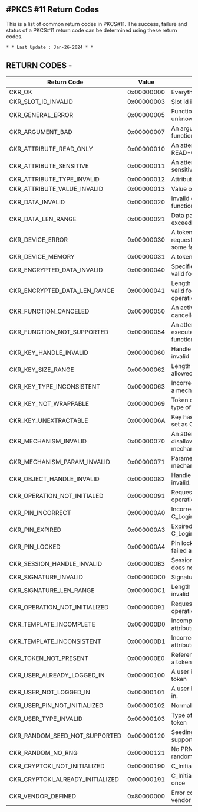 #PKCS #11 Return Codes
-----------------------

This is a list of common return codes in PKCS#11. The success, failure and status of a PKCS#11 return code can be determined using these return codes.

	* * Last Update : Jan-26-2024 * *



RETURN CODES -
------------
| Return Code | Value | Meaning |
| ------------|-------|---------|
| CKR_OK      					| 0x00000000 | Everything's good |
| CKR_SLOT_ID_INVALID 			| 0x00000003 | Slot id is invalid |
| CKR_GENERAL_ERROR   			| 0x00000005 | Function failed for some unknown reason |
| CKR_ARGUMENT_BAD    			| 0x00000007 | An argument passed into a function is invalid |
| CKR_ATTRIBUTE_READ_ONLY 		| 0x00000010 | An attempt made to change a READ-ONLY attribute |
| CKR_ATTRIBUTE_SENSITIVE   	| 0x00000011 | An attempt was made to read a sensitive attribute | 
| CKR_ATTRIBUTE_TYPE_INVALID    | 0x00000012 | Attribute for an object is invalid |
| CKR_ATTRIBUTE_VALUE_INVALID   | 0x00000013 | Value of an attribute is invalid |
| CKR_DATA_INVALID				| 0x00000020 | Invalid data passed into a function |           
| CKR_DATA_LEN_RANGE            | 0x00000021 | Data passed into a function exceeds a valid range |
| CKR_DEVICE_ERROR              | 0x00000030 | A token could not process a requested operation due to some failure |
| CKR_DEVICE_MEMORY             | 0x00000031 | A token is out of memory |
| CKR_ENCRYPTED_DATA_INVALID	| 0x00000040 | Specified ciphertext is not valid for decrypt operation |
| CKR_ENCRYPTED_DATA_LEN_RANGE	| 0x00000041 | Length of the cipher text is not valid for a specified decrypt operation |
| CKR_FUNCTION_CANCELED         | 0x00000050 | An active function was cancelled mid operation. |
| CKR_FUNCTION_NOT_SUPPORTED    | 0x00000054 | An attempt was made to execute an unsupported function |
| CKR_KEY_HANDLE_INVALID        | 0x00000060 | Handle number of a key is invalid |
| CKR_KEY_SIZE_RANGE            | 0x00000062 | Length of a key in not in the allowed range |
| CKR_KEY_TYPE_INCONSISTENT     | 0x00000063 | Incorrect type of key used for a mechanism |
| CKR_KEY_NOT_WRAPPABLE         | 0x00000069 | Token does not allow a certain type of key to be wrapped |
| CKR_KEY_UNEXTRACTABLE         | 0x0000006A | Key has CKA_EXTRACTABLE set as CK_FALSE |
| CKR_MECHANISM_INVALID         | 0x00000070 | An attempt was made to use a disallowed/unsupported/invalid mechanism |
| CKR_MECHANISM_PARAM_INVALID   | 0x00000071 | Parameter passed for a mechanism is invalid. | 
| CKR_OBJECT_HANDLE_INVALID     | 0x00000082 | Handle number of an object is invalid. |
| CKR_OPERATION_NOT_INITIALED	| 0x00000091 | Requested cryptographic operation is not initialized. |
| CKR_PIN_INCORRECT             | 0x000000A0 | Incorrect pin was used for C_Login |
| CKR_PIN_EXPIRED               | 0x000000A3 | Expired pin was used for C_Login |
| CKR_PIN_LOCKED                | 0x000000A4 | Pin locked due to multiple failed attempts |
| CKR_SESSION_HANDLE_INVALID    | 0x000000B3 | Session handle being used does not exist |
| CKR_SIGNATURE_INVALID         | 0x000000C0 | Signature verification failed. |
| CKR_SIGNATURE_LEN_RANGE       | 0x000000C1 | Length of the signature is invalid |
| CKR_OPERATION_NOT_INITIALIZED	| 0x00000091 | Requested cryptographic operation is not initialized. |
| CKR_TEMPLATE_INCOMPLETE       | 0x000000D0 | Incomplete information in an attribute template |
| CKR_TEMPLATE_INCONSISTENT     | 0x000000D1 | Incorrect information in an attribute template |
| CKR_TOKEN_NOT_PRESENT         | 0x000000E0 | Referenced slot does not have a token present in it. |
| CKR_USER_ALREADY_LOGGED_IN 	| 0x00000100 | A user is already logged into a token |
| CKR_USER_NOT_LOGGED_IN        | 0x00000101 | A user is required to be logged in. |
| CKR_USER_PIN_NOT_INITIALIZED  | 0x00000102 | Normal user is not initialized. |
| CKR_USER_TYPE_INVALID         | 0x00000103 | Type of user not valid for a token |
| CKR_RANDOM_SEED_NOT_SUPPORTED | 0x00000120 | Seeding a PRNG is not supported for the token |
| CKR_RANDOM_NO_RNG			    | 0x00000121 | No PRNG available to generate random data |
| CKR_CRYPTOKI_NOT_INITIALIZED 	| 0x00000190 | C_Initialized not called. |
| CKR_CRYPTOKI_ALREADY_INITIALIZED | 0x00000191 | C_Initialized called more than once |
| CKR_VENDOR_DEFINED 			| 0x80000000 | Error code reserved for a vendor to use. |
